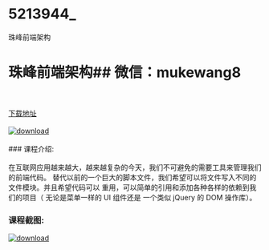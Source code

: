 # 5213944_
珠峰前端架构
# 珠峰前端架构## 微信：mukewang8
<br/></br>[下载地址](http://www.36tz.cn/article/5213944 "下载地址")
<br/></br>[![download](http://36tz.cn/muke_img/2020_06_1-83-300x149.png "下载地址")](http://www.36tz.cn/article/5213944 "下载地址")
<br/></br>### 课程介绍:<br/></br>在互联网应用越来越大，越来越复杂的今天，我们不可避免的需要工具来管理我们的前端代码。 替代以前的一个巨大的脚本文件，我们希望可以将文件写入不同的文件模块。并且希望代码可以 重用，可以简单的引用和添加各种各样的依赖到我们的项目（ 无论是菜单一样的 UI 组件还是 一个类似 jQuery 的 DOM 操作库）。

### 课程截图:
[![download](http://36tz.cn/muke_img/2020_06_2-90.png "下载地址")](http://www.36tz.cn/article/5213944 "下载地址")
